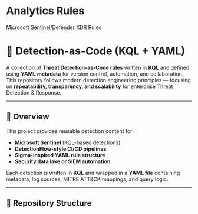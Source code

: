 # Analytics Rules
Microsoft Sentinel/Defender XDR Rules

# 🧠 Detection-as-Code (KQL + YAML)

A collection of **Threat Detection-as-Code rules** written in **KQL** and defined using **YAML metadata** for version control, automation, and collaboration.  
This repository follows modern detection engineering principles — focusing on **repeatability, transparency, and scalability** for enterprise Threat Detection & Response.

---

## 🚀 Overview

This project provides reusable detection content for:
- **Microsoft Sentinel** (KQL-based detections)
- **DetectionFlow-style CI/CD pipelines**
- **Sigma-inspired YAML rule structure**
- **Security data lake or SIEM automation**

Each detection is written in **KQL** and wrapped in a **YAML file** containing metadata, log sources, MITRE ATT&CK mappings, and query logic.

---

## 🧩 Repository Structure



